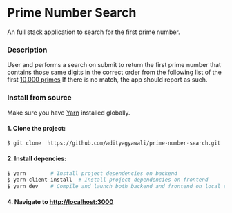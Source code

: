 # Prime Number Search

An full stack application to search for the first prime number.

### Description

User and performs a search on submit to return the first prime number that contains those same digits in the correct order from the following list of the first [10,000 primes](https://www.di-mgt.com.au/primes10000.txt)
If there is no match, the app should report as such.

### Install from source

Make sure you have [Yarn](https://yarnpkg.com/en/docs/install) installed globally.

#### 1. Clone the project:

```bash
$ git clone  https://github.com/adityagyawali/prime-number-search.git
```

#### 2. Install depencies:

```bash
$ yarn        # Install project dependencies on backend
$ yarn client-install  # Install project dependencies on frontend
$ yarn dev    # Compile and launch both backend and frontend on local environment
```

#### 4. Navigate to [http://localhost:3000](http://localhost:3000)
